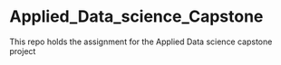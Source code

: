 # Applied_Data_science_Capstone
This repo holds the assignment for the Applied Data science capstone project
